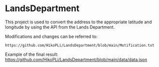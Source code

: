 # LandsDepartment
This project is used to convert the address to the appropriate latitude and longitude by using the API from the Lands Department.  
  
Modifications and changes can be referred to:  

    https://github.com/HikoPLi/LandsDepartment/blob/main/Motification.txt
  
Example of the final result:
    https://github.com/HikoPLi/LandsDepartment/blob/main/data/data.json